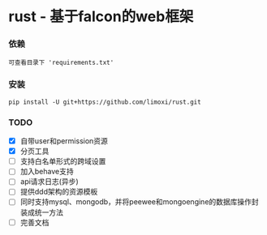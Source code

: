 # rust - 基于falcon的web框架

### 依赖
``可查看目录下 'requirements.txt' ``

### 安装
``pip install -U git+https://github.com/limoxi/rust.git``

### TODO
- [x] 自带user和permission资源
- [x] 分页工具
- [ ] 支持白名单形式的跨域设置
- [ ] 加入behave支持
- [ ] api请求日志(异步)
- [ ] 提供ddd架构的资源模板
- [ ] 同时支持mysql、mongodb，并将peewee和mongoengine的数据库操作封装成统一方法
- [ ] 完善文档